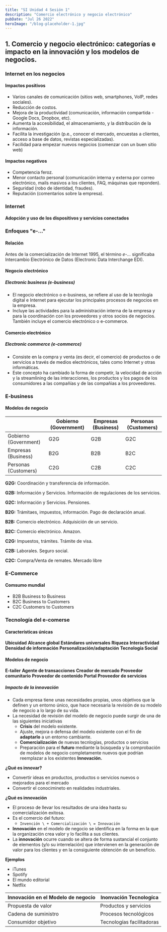 ```yaml
---
title: "SI Unidad 4 Sesión 1"
description: "Comercio electrónico y negocio electrónico"
pubDate: "Jul 26 2022"
heroImage: "/blog-placeholder-1.jpg"
---
```


## 1. Comercio y negocio electrónico: categorías e impacto en la innovación y los modelos de negocios.

### Internet en los negocios

#### Impactos positivos

- Varios canales de comunicación (sitios web, smartphones, VoIP, redes sociales).
- Reducción de costos.
- Mejora de la productividad (comunicación, información compartida - Google Docs, Dropbox, etc).
- Aumenta la accesibilidad, el almacenamiento, y la distribución de la información.
- Facilita la investigación (p.e., conocer el mercado, encuestas a clientes, acceso a base de datos, revistas especializadas).
- Facilidad para empezar nuevos negocios (comenzar con un buen sitio web)

#### Impactos negativos

- Competencia feroz.
- Menor contacto personal (comunicación interna y externa por correo electrónico, mails masivos a los clientes, FAQ, máquinas que reponden).
- Seguridad (robo de identidad, fraudes).
- Reputación (comentarios sobre la empresa).

### Internet

#### Adopción y uso de los dispositivos y servicios conectados

### Enfoques "e-..."

#### Relación

Antes de la comercialización de Internet 1995, el término _e-..._ significaba Intercambio Electrónico de Datos (Electronic Data Interchange EDI).

#### Negocio electrónico

##### Electronic business (e-business)

- El negocio electrónico o e-business, se refiere al uso de la tecnlogía digital e Internet para ejecutar los principales procesos de negocios en la empresa.
- Incluye las actividades para la administración interna de la empresa y para la coordinación con los proveedores y otros socios de negocios. También incluye el comercio electrónico o e-commerce.

#### Comercio electrónico

##### Electronic commerce (e-commerce)

- Consiste en la compra y venta (es decir, el comercio) de productos o de servicios a través de medios electrónicos, tales como Internet y otras informáticas.
- Este concepto ha cambiado la forma de competir, la velocidad de acción y la streamlining de las interacciones, los productos y los pagos de los consumidores a las compañías y de las compañias a los proveedores.

### E-business

#### Modelos de negocio

|                       | Gobierno (Government) | Empresas (Business) | Personas (Customers) |
| --------------------- | --------------------- | ------------------- | -------------------- |
| Gobierno (Government) | G2G                   | G2B                 | G2C                  |
| Empresas (Business)   | B2G                   | B2B                 | B2C                  |
| Personas (Customers)  | C2G                   | C2B                 | C2C                  |

**G2G:** Coordinación y transferencia de información.

**G2B:** Información y Servicios. Información de regulaciones de los servicios.

**G2C:** Información y Servicios. Pensiones.

**B2G:** Trámitaes, impuestos, información. Pago de declaración anual.

**B2B:** Comercio electrónico. Adquisición de un servicio.

**B2C:** Comercio electrónico. Amazon.

**C2G:** Impuestos, trámites. Trámite de visa.

**C2B:** Laborales. Seguro social.

**C2C:** Compra/Venta de remates. Mercado libre

### E-Commerce

#### Comsumo mundial

- B2B Business to Business
- B2C Business to Customers
- C2C Customers to Customers

### Tecnología del e-comerse

#### Características únicas

**Ubicuidad**
**Alcance global**
**Estándares universales**
**Riqueza**
**Interactividad**
**Densidad de información**
**Personalización/adaptación**
**Tecnología Social**

#### Modelos de negocio

**E-tailer**
**Agente de transacciones**
**Creador de mercado**
**Proveedor comunitario**
**Proveedor de contenido**
**Portal**
**Proveedor de servicios**

##### Impacto de la innovación

- Cada empresa tiene unas necesidades propias, unos objetivos que la definen y un entorno único, que hace necesaria la revisión de su modelo de negocio a lo largo de su vida.
- La necesidad de revisión del modelo de negocio puede surgir de una de las siguientes iniciativas
  - **Crisis** del modelo existente.
  - Ajuste, mejora o defensa del modelo existente con el fin de **adaptarlo** a un entorno cambiante.
  - **Comercialización** de nuevas tecnlogías, productos o servicios
  - Preparación para el **futuro** mediante la búsqueda y la comprobación de modelos de negocio completamente nuevos que podrían reemplazar a los existentes **Innovación.**

**¿Qué es innovar?**

- Convertir ideas en productos, productos o servicios nuevos o mejorados para el mercado
- Convertir el conocimineto en realidades industriales.

**¿Qué es innovación**

- El proceso de llevar los resultados de una idea hasta su comercialización exitosa.
- Es el comercio del futuro:
  - ```Invención \ + Comercialización \ = Innovación```
- **Innovación** en el modelo de negocio se identifica en la forma en la que la organización crea valor y lo facilita a sus clientes.
- La **innovación** ocurre cuando se altera de forma sustancial el conjunto de elementos (y/o su interrelación) que intervienen en la generación de valor para los clientes y en la consiguiente obtención de un beneficio.

**Ejemplos**

- iTunes
- Spotify
- El mundo editorial
- Netflix

| Innovación en el Modelo de negocio | Inonvación Tecnologíca    |
| ---------------------------------- | ------------------------- |
| Propuesta de valor                 | Productos y servicios     |
| Cadena de suministro               | Procesos tecnológicos     |
| Consumidor objetivo                | Tecnologías facilitadoras |
